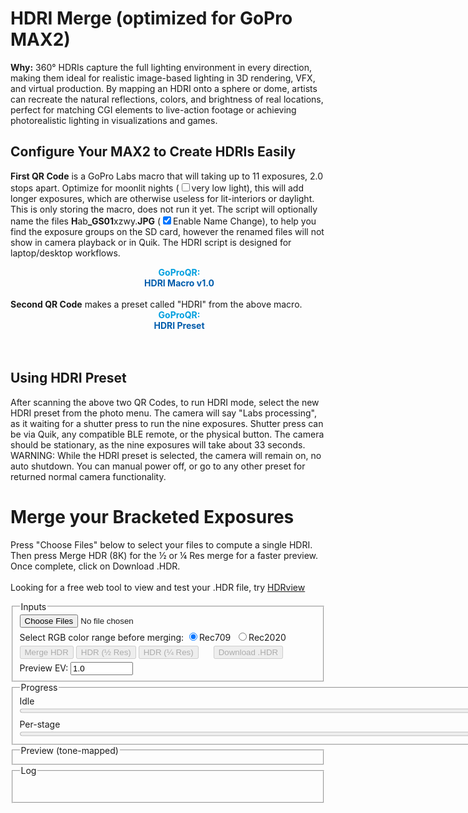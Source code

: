 <script src="../../jquery.min.js"></script>
<script src="../../qrcodeborder.js"></script>
<script src="../../html2canvas.min.js"></script>
<style>
        #qrcode{
            width: 100%;
        }
        div{
            width: 100%;
            display: inline-block;
        }
</style>

# HDRI Merge (optimized for GoPro MAX2)

<b>Why:</b> 360° HDRIs capture the full lighting environment in every direction, making them ideal for 
realistic image-based lighting in 3D rendering, VFX, and virtual production. By mapping an 
HDRI onto a sphere or dome, artists can recreate the natural reflections, colors, and brightness 
of real locations, perfect for matching CGI elements to live-action footage or achieving 
photorealistic lighting in visualizations and games.

## Configure Your MAX2 to Create HDRIs Easily 

<b>First QR Code</b> is a GoPro Labs macro that will taking up to 11 exposures, 2.0 stops apart. 
Optimize for moonlit nights (<input type="checkbox" id="moon" name="moon">very low light), 
this will add longer exposures, which are otherwise useless for lit-interiors or daylight. 
This is only storing the macro, does not run it yet. The script will optionally name the files 
<b>H</b>ab<b>_GS01</b>xzwy.<b>JPG</b> 
(<input type="checkbox" id="lname" name="lname" checked>Enable Name Change), 
to help you find the exposure groups on the SD card, 
however the renamed files will not show in camera playback or in Quik. The HDRI script is 
designed for laptop/desktop workflows.<br>

<div id="qrcode_txt" style="width: 540px">
  <center>
  <div id="qrcode" style="width: 540px"></div><br>
  <b><font color="#009FDF">GoProQR:</font></b> <em id="qrtext"></em><br>
  <b><font color="#005CAC">HDRI Macro v1.0<em id="status"></em></font></b>
  </center>
</div>
<br>
<br>
<b>Second QR Code</b> makes a preset called "HDRI" from the above macro.<br>

<div id="qrcode_txt2" style="width: 540px">
  <center>
  <div id="qrcode2" style="width: 540px"></div><br>
  <b><font color="#009FDF">GoProQR:</font></b> <em id="qrtext2"></em><br>
  <b><font color="#005CAC">HDRI Preset<em id="status"></em></font></b>
  </center>
</div>
<br>
<br>
<!-- <img src="https://gopro.github.io/labs/control/hdri/presetQR.png" alt="Preset"><br> -->
<br>

## Using HDRI Preset

After scanning the above two QR Codes, to run HDRI mode, select the new HDRI preset from the photo menu. 
The camera will say "Labs processing", as it waiting for a shutter press to run the nine exposures. 
Shutter press can be via Quik, any compatible BLE remote, or the physical button. The camera should be stationary, 
as the nine exposures will take about 33 seconds. <br>
WARNING: While the HDRI preset is selected, the camera will remain on, no auto shutdown. 
You can manual power off, or go to any other preset for returned normal camera functionality.

# Merge your Bracketed Exposures

Press "Choose Files" below to select your files to compute a single HDRI.  
Then press Merge HDR (8K) for the ½ or ¼ Res merge for a faster preview.  
Once complete, click on Download .HDR.<br>
<br>
Looking for a free web tool to view and test your .HDR file, try <a href="https://wkjarosz.github.io/hdrview/">HDRview</a><br>

<fieldset>
  <legend>Inputs</legend>
  <div class="row" style="margin-bottom: 5px;">
    <input id="files" type="file" accept="image/jpeg" multiple /><br>
  </div>
  <div class="row" style="margin-bottom: 5px;">
	Select RGB color range before merging:
	<input type="radio" id="rec709" name="color" checked><label for="rec709">Rec709</label>&nbsp;
	<input type="radio" id="rec2020" name="color"><label for="rec2020">Rec2020</label>
  </div>
  <div class="row" style="margin-bottom: 5px;">
    <button id="run" disabled>Merge HDR</button>
    <button id="runHalf" disabled>HDR (½ Res)</button>
    <button id="runQuarter" disabled>HDR (¼ Res)</button>
    <button id="saveHdr" disabled style="margin-left: 20px;">Download .HDR</button>
  </div>
  <div class="row">
    <label>Preview EV: <input id="previewExp" type="number" min="-10" max="10" step="0.5" value="1.0" title="Exposure for preview" style="width: 100px;"></label>
  </div>
</fieldset>

<fieldset>
  <legend>Progress</legend>
  <div id="stage">Idle</div>
  <progress id="overall" value="0" max="100" style="width: 800px;"></progress>
  <div class="muted" style="margin-top:6px;">Per-stage</div>
  <progress id="perfile" value="0" max="100" style="width: 800px;"></progress>
</fieldset>

<fieldset>
  <legend>Preview (tone-mapped)</legend>
  <canvas id="preview" width="800" height="400"></canvas>
</fieldset>

<fieldset>
  <legend>Log</legend>
  <pre id="log" aria-live="polite"></pre>
</fieldset>

<script src="https://cdn.jsdelivr.net/npm/exifr@7.1.3/dist/lite.umd.js"></script>
<script>
/* ===================== Config & constants ===================== */
const KSIZE        = 9;         // Gaussian blur kernel (odd) in float
const WHITE_PCT    = 99.0;      // robust white normalization percentile
const SHORT_EXPOSURE_T = 2e-5;  // 0.00002s threshold for "very short" exposure (Python parity)
const SUN_BLUR1    = 15;
const SUN_BLUR_LARGE = 63;
const CLIPPED_THRESH = 0.9;    // test threshold in linear (post-blur)
const CLIPPED_COUNT  = 1000;    // number of clipped pixels to consider "has clipped sun"

/* ===================== Helpers / UI ===================== */
const $ = sel => document.querySelector(sel);
const logEl = $('#log');

const MAX_LOG_LINES = 8;
function logLine(msg, cls = '') {
  const line = document.createElement('div');
  if (cls) line.className = cls;
  line.textContent = msg;
  logEl.appendChild(line);

  // Keep at most MAX_LOG_LINES
  while (logEl.children.length > MAX_LOG_LINES) {
    logEl.removeChild(logEl.firstChild);
  }

  // Always scroll to bottom
  logEl.scrollTop = logEl.scrollHeight;
}

function setStage(msg) { $('#stage').textContent = msg; }
function setOverall(pct) { $('#overall').value = Math.max(0, Math.min(100, pct)); }
function setPerFile(pct) { $('#perfile').value = Math.max(0, Math.min(100, pct)); }
function nextFrame() { return new Promise(r => requestAnimationFrame(() => r())); }

/* ===================== sRGB 2.2 → Linear ===================== */
function srgbToLinear_u8(imgData) {
  const { data, width, height } = imgData;
  const out = new Float32Array(width * height * 3);
  for (let i = 0, j = 0; i < data.length; i += 4, j += 3) {
    const sr = data[i]   / 255;
    const sg = data[i+1] / 255;
    const sb = data[i+2] / 255;
    const r = Math.pow(sr, 2.2);
    const g = Math.pow(sg, 2.2);
    const b = Math.pow(sb, 2.2);
    out[j] = r; out[j+1] = g; out[j+2] = b;
  }
  return out;
}

/* ===================== GoPro Flat (log 113) → Linear ===================== */
function goProFlatToLinear_u8(imgData) {
  const { data, width, height } = imgData;
  const out = new Float32Array(width * height * 3);
  for (let i = 0, j = 0; i < data.length; i += 4, j += 3) {
    const sr = data[i]   / 255;
    const sg = data[i+1] / 255;
    const sb = data[i+2] / 255;
    const r = (Math.pow(113.0,sr)-1.0)/112.0;
    const g = (Math.pow(113.0,sg)-1.0)/112.0;
    const b = (Math.pow(113.0,sb)-1.0)/112.0;
    out[j] = r; out[j+1] = g; out[j+2] = b;
  }
  return out;
}

function gaussianBlurFloatRGB(floatRGB, w, h, ksize=5) {
  if (!(Number.isInteger(ksize) && ksize>1 && (ksize%2)===1)) return floatRGB;
  const half = (ksize-1)/2;
  const sigma = 0.3*((ksize-1)*0.5 - 1) + 0.8;
  const kern = [];
  let sum = 0;
  for (let k=-half;k<=half;k++){ const v = Math.exp(-(k*k)/(2*sigma*sigma)); kern.push(v); sum+=v; }
  for (let i=0;i<kern.length;i++) kern[i] /= sum;

  const tmp = new Float32Array(floatRGB.length);
  const out = new Float32Array(floatRGB.length);

  // Horizontal
  for (let y=0; y<h; y++) {
    for (let x=0; x<w; x++) {
      let r=0,g=0,b=0;
      for (let k=-half;k<=half;k++){
        const xx = Math.max(0, Math.min(w-1, x+k));
        const p = (y*w+xx)*3;
        const wgt = kern[k+half];
        r += floatRGB[p  ]*wgt;
        g += floatRGB[p+1]*wgt;
        b += floatRGB[p+2]*wgt;
      }
      const o = (y*w+x)*3;
      tmp[o]=r; tmp[o+1]=g; tmp[o+2]=b;
    }
  }
  // Vertical
  for (let y=0; y<h; y++) {
    for (let x=0; x<w; x++) {
      let r=0,g=0,b=0;
      for (let k=-half;k<=half;k++){
        const yy = Math.max(0, Math.min(h-1, y+k));
        const p = (yy*w+x)*3;
        const wgt = kern[k+half];
        r += tmp[p  ]*wgt;
        g += tmp[p+1]*wgt;
        b += tmp[p+2]*wgt;
      }
      const o = (y*w+x)*3;
      out[o]=r; out[o+1]=g; out[o+2]=b;
    }
  }
  return out;
}


function gaussianBlurFloatRGB_fastApprox(src, w, h, ksize, opts = {}) {
  // --- optional very fast path: downsample → blur → upsample ---
  const down = Math.max(1, Math.min(4, (opts.downsample|0) || 1));
  if (down > 1) {
    const wd = Math.max(1, (w/down)|0), hd = Math.max(1, (h/down)|0);
    const small = new Float32Array(wd*hd*3);
    // box downsample (simple average of down×down block)
    boxDownsampleRGB(src, w, h, small, wd, hd, down);
    const blurredSmall = gaussianBlurFloatRGB_fastApprox(small, wd, hd, ksize, { inPlace:false });
    const up = new Float32Array(w*h*3);
    bilinearUpsampleRGB(blurredSmall, wd, hd, up, w, h);
    if (opts.inPlace) { src.set(up); return src; }
    return up;
  }

  // --- main 3× box approximation ---
  ksize = Math.max(3, ksize|0);
  if ((ksize & 1) === 0) ksize += 1;   // force odd
  const sigma = (ksize - 1) / 6;       // Gaussian equivalent
  const radii = boxesForGauss(sigma, 3); // [r1,r2,r3]
  const total = w*h*3;

  const bufA = new Float32Array(total); // intermediate
  const bufB = new Float32Array(total); // intermediate / output

  // copy src → bufA
  bufA.set(src);

  for (let pass=0; pass<3; pass++) {
    const r = Math.max(1, radii[pass]);

    // Horizontal pass: bufA → bufB
    boxBlurH_RGB(bufA, bufB, w, h, r);

    // Vertical pass: bufB → bufA (ping-pong)
    boxBlurV_RGB(bufB, bufA, w, h, r);
  }

  if (opts.inPlace) { src.set(bufA); return src; }
  return bufA;

  // -------- helpers --------

  function boxesForGauss(sigma, n) {
    // Compute n box widths approximating Gaussian(sigma)
    const ideal = Math.sqrt((12*sigma*sigma/n)+1); // ideal width
    let wl = Math.floor(ideal);
    if ((wl & 1) === 0) wl -= 1;
    const wu = wl + 2;
    const m = Math.round((12*sigma*sigma - n*wl*wl - 4*n*wl - 3*n)/(-4*wl - 4));
    const sizes = Array.from({length:n}, (_,i)=> i < m ? wl : wu);
    return sizes.map(s => (s-1)>>1); // radii
  }

  // Horizontal box blur (replicate at row edges)
  function boxBlurH_RGB(src, dst, W, H, r) {
    const norm = 1 / (2*r + 1);
    for (let y=0; y<H; y++) {
      // initialize sums at x=0
      let sr=0, sg=0, sb=0;
      for (let k=-r; k<=r; k++) {
        const xx = clamp(0 + k, 0, W-1);
        const p = (y*W + xx)*3;
        sr += src[p]; sg += src[p+1]; sb += src[p+2];
      }
      let q = (y*W + 0)*3;
      dst[q]   = sr * norm;
      dst[q+1] = sg * norm;
      dst[q+2] = sb * norm;

      for (let x=1; x<W; x++) {
        const addX = clamp(x + r, 0, W-1);
        const subX = clamp(x - 1 - r, 0, W-1);
        const pa = (y*W + addX)*3;
        const ps = (y*W + subX)*3;
        sr += src[pa]   - src[ps];
        sg += src[pa+1] - src[ps+1];
        sb += src[pa+2] - src[ps+2];

        q = (y*W + x)*3;
        dst[q]   = sr * norm;
        dst[q+1] = sg * norm;
        dst[q+2] = sb * norm;
      }
    }
  }

  // Vertical box blur (replicate at column edges)
  function boxBlurV_RGB(src, dst, W, H, r) {
    const norm = 1 / (2*r + 1);
    for (let x=0; x<W; x++) {
      // initialize sums at y=0
      let sr=0, sg=0, sb=0;
      for (let k=-r; k<=r; k++) {
        const yy = clamp(0 + k, 0, H-1);
        const p = (yy*W + x)*3;
        sr += src[p]; sg += src[p+1]; sb += src[p+2];
      }
      let q = (0*W + x)*3;
      dst[q]   = sr * norm;
      dst[q+1] = sg * norm;
      dst[q+2] = sb * norm;

      for (let y=1; y<H; y++) {
        const addY = clamp(y + r, 0, H-1);
        const subY = clamp(y - 1 - r, 0, H-1);
        const pa = (addY*W + x)*3;
        const ps = (subY*W + x)*3;
        sr += src[pa]   - src[ps];
        sg += src[pa+1] - src[ps+1];
        sb += src[pa+2] - src[ps+2];

        q = (y*W + x)*3;
        dst[q]   = sr * norm;
        dst[q+1] = sg * norm;
        dst[q+2] = sb * norm;
      }
    }
  }

  function clamp(v, lo, hi){ return v < lo ? lo : (v > hi ? hi : v); }
}

// Average-pooling downsample by integer factor (2 or 4 recommended)
function boxDownsampleRGB(src, w, h, dst, wd, hd, factor) {
  const area = factor*factor;
  for (let yd=0; yd<hd; yd++) {
    for (let xd=0; xd<wd; xd++) {
      let sr=0, sg=0, sb=0;
      const x0 = xd*factor, y0 = yd*factor;
      for (let yy=0; yy<factor; yy++) {
        const y = Math.min(h-1, y0+yy);
        for (let xx=0; xx<factor; xx++) {
          const x = Math.min(w-1, x0+xx);
          const p = (y*w + x)*3;
          sr += src[p]; sg += src[p+1]; sb += src[p+2];
        }
      }
      const q = (yd*wd + xd)*3;
      dst[q]   = sr/area;
      dst[q+1] = sg/area;
      dst[q+2] = sb/area;
    }
  }
}

// Bilinear upsample back to full res
function bilinearUpsampleRGB(src, sw, sh, dst, dw, dh) {
  for (let y=0; y<dh; y++) {
    const v = (y*(sh-1))/(dh-1);
    const y0 = Math.floor(v), y1 = Math.min(sh-1, y0+1);
    const fy = v - y0;
    for (let x=0; x<dw; x++) {
      const u = (x*(sw-1))/(dw-1);
      const x0 = Math.floor(u), x1 = Math.min(sw-1, x0+1);
      const fx = u - x0;

      const p00 = (y0*sw + x0)*3;
      const p01 = (y0*sw + x1)*3;
      const p10 = (y1*sw + x0)*3;
      const p11 = (y1*sw + x1)*3;

      const q = (y*dw + x)*3;

      for (let c=0;c<3;c++){
        const a = src[p00+c]*(1-fx) + src[p01+c]*fx;
        const b = src[p10+c]*(1-fx) + src[p11+c]*fx;
        dst[q+c] = a*(1-fy) + b*fy;
      }
    }
  }
}


/**
 * In-place separable Gaussian blur on a rectangular ROI of a Float32 RGB image.
 *
 * @param {Float32Array} floatLinearRGB - Interleaved RGB (float) buffer, length = pitch * height * 3
 * @param {number} pitch - Image width (pixels per row)
 * @param {number} x1 - ROI left (inclusive)
 * @param {number} y1 - ROI top (inclusive)
 * @param {number} x2 - ROI right (exclusive)
 * @param {number} y2 - ROI bottom (exclusive)
 * @param {number} ksize - Odd kernel size (e.g., 3,5,7,9...)
 */
function gaussianBlurROI(floatLinearRGB, pitch, x1, y1, x2, y2, ksize) {
  // ---- Validate & fast exits ----
  if (!Number.isInteger(ksize) || ksize < 3 || (ksize & 1) === 0) return;
  if (x2 <= x1 || y2 <= y1) return; // empty
  // Clamp ROI to image bounds (we don't know height, but we use indices via pitch & y)
  // Caller should ensure bounds are valid; we still defensively clamp to >=0.
  x1 = Math.max(0, x1|0); y1 = Math.max(0, y1|0);
  x2 = x2|0; y2 = y2|0;

  const rw = x2 - x1;                 // ROI width
  const rh = y2 - y1;                 // ROI height
  const chans = 3;
  const half = (ksize - 1) >> 1;

  // ---- Build 1D Gaussian kernel ----
  const sigma = 0.3 * ((ksize - 1) * 0.5 - 1) + 0.8; // common heuristic
  const kern = new Float32Array(ksize);
  let sum = 0;
  for (let i = -half, j = 0; i <= half; i++, j++) {
    const v = Math.exp(-(i * i) / (2 * sigma * sigma));
    kern[j] = v; sum += v;
  }
  for (let j = 0; j < ksize; j++) kern[j] /= sum;

  // ---- Temp buffers for ROI (horizontal pass -> tmp, vertical -> out) ----
  const tmp = new Float32Array(rw * rh * chans);
  const out = new Float32Array(rw * rh * chans);

  // ---- Horizontal pass (within ROI, clamp to ROI edges) ----
  for (let ry = 0; ry < rh; ry++) {
    const gy = y1 + ry;
    for (let rx = 0; rx < rw; rx++) {
      const gx = x1 + rx;

      let accR = 0, accG = 0, accB = 0;
      for (let k = -half, j = 0; k <= half; k++, j++) {
        let sx = rx + k;
        if (sx < 0) sx = 0;
        else if (sx >= rw) sx = rw - 1;

        const srcIdx = ((gy * pitch) + (x1 + sx)) * chans;
        accR += floatLinearRGB[srcIdx    ] * kern[j];
        accG += floatLinearRGB[srcIdx + 1] * kern[j];
        accB += floatLinearRGB[srcIdx + 2] * kern[j];
      }

      const dstIdx = (ry * rw + rx) * chans;
      tmp[dstIdx    ] = accR;
      tmp[dstIdx + 1] = accG;
      tmp[dstIdx + 2] = accB;
    }
  }

  // ---- Vertical pass (within ROI, clamp to ROI edges) ----
  for (let ry = 0; ry < rh; ry++) {
    for (let rx = 0; rx < rw; rx++) {
      let accR = 0, accG = 0, accB = 0;
      for (let k = -half, j = 0; k <= half; k++, j++) {
        let sy = ry + k;
        if (sy < 0) sy = 0;
        else if (sy >= rh) sy = rh - 1;

        const srcIdx = (sy * rw + rx) * chans;
        accR += tmp[srcIdx    ] * kern[j];
        accG += tmp[srcIdx + 1] * kern[j];
        accB += tmp[srcIdx + 2] * kern[j];
      }
      const dstIdx = (ry * rw + rx) * chans;
      out[dstIdx    ] = accR;
      out[dstIdx + 1] = accG;
      out[dstIdx + 2] = accB;
    }
  }

  // ---- Write back to original buffer (in place) ----
  for (let ry = 0; ry < rh; ry++) {
    const gy = y1 + ry;
    for (let rx = 0; rx < rw; rx++) {
      const gx = x1 + rx;
      const srcIdx = (ry * rw + rx) * chans;
      const dstIdx = ((gy * pitch) + gx) * chans;
      floatLinearRGB[dstIdx    ] = out[srcIdx    ];
      floatLinearRGB[dstIdx + 1] = out[srcIdx + 1];
      floatLinearRGB[dstIdx + 2] = out[srcIdx + 2];
    }
  }
}


/* ===================== Merge radiance (linear) ===================== */
function wellExposedWeight(rgb, mid=0.5, sigma=0.1225) {
  const m = (rgb[0]+rgb[1]+rgb[2])/3;
  return Math.exp(-((m-mid)*(m-mid)) / (2*sigma*sigma));
}
async function mergeRadiance_linear(images, times) {
  const w = images[0].w, h = images[0].h;
  const num = new Float32Array(w*h*3);
  const den = new Float32Array(w*h);
  const total = images.length;

  for (let i=0; i<images.length; i++) {
    const {data} = images[i];
    const t = times[i];
	let sigma = 0.1225 + 0.1225 * Math.sin(i*3.14159/(images.length-1));
    for (let p=0, px=0; p<data.length; p+=3, px++) {
      const r=data[p], g=data[p+1], b=data[p+2];
      const wgt = wellExposedWeight([r,g,b], 0.5, );
      if (wgt>0) {
        num[p  ] += wgt * (r / t);
        num[p+1] += wgt * (g / t);
        num[p+2] += wgt * (b / t);
        den[px]  += wgt;
      }
    }
	setOverall(35+((i+1)/total)*30);
    setPerFile(((i+1)/total)*100);
	await nextFrame(); // let the browser paint the bars
  }
  for (let p=0, px=0; p<num.length; p+=3, px++) {
    const d = den[px] || 1e-8;
    num[p  ] /= d; num[p+1] /= d; num[p+2] /= d;
  }
  return { w, h, data: num };
}


/* ===================== Normalize white ~1.0 ===================== */
function luminance709(r,g,b){ return 0.2126*r + 0.7152*g + 0.0722*b; }
function normalizeWhitePercentile(hdr, pct=WHITE_PCT) {
  const {data} = hdr, N = data.length/3;
  const h = Math.trunc(Math.sqrt(N/2));
  const w = h*2;
  const scale = 1 + Math.trunc(w/1000);
  const offset = Math.trunc(scale/2);
  const lum = new Float32Array((h/scale) * (w/scale));
  let i = 0;
  for(let y=offset;y<h;y+=scale)
  {
	for(let x=offset;x<w;x+=scale)
	{
		let p = (y * w + x) * 3;
		lum[i] = luminance709(data[p],data[p+1],data[p+2]);
		i++
	}
  }
  const arr = Array.from(lum).sort((a,b)=>a-b);
  const idx = Math.min(arr.length-1, Math.max(0, Math.floor((pct/100)*arr.length)));
  const white = Math.max(1e-8, arr[idx]);
  for (let p=0; p<data.length; p++) data[p] /= white;
  return white;
}

/* ===================== Monochrome-above-threshold (optional) ===================== */
function monochromeAbove(hdr, thr=1.0) {
  const {data} = hdr;
  for (let p=0;p<data.length;p+=3) {
    const r=data[p], g=data[p+1], b=data[p+2];
    if (r>thr || g>thr || b>thr) {
      const Y = luminance709(r,g,b);
      data[p]=data[p+1]=data[p+2]=Y;
    }
  }
}

/* ===================== Filmic tone map with dithering ===================== */
async function tonemap_filmic(hdr, ev=1.0) {
  const {w,h,data} = hdr;
  const out = new Uint8ClampedArray(w*h*4);
  //const A=0.22, B=0.30, C=0.10, D=0.20, E=0.01, F=0.30, W=11.2;  // too contrasty
  const A=0.2, B=0.30, C=0.10, D=0.05, E=0.0, F=0.10, W=20;  // lower contrast
  const whiteScale = ((W*(A*W+C*B)+D*E)/(W*(A*W+B)+D*F)) - (E/F);
  function rnd(i){ let x = i ^ (i>>>17); x ^= x<<13; x ^= x>>>7; x ^= x>>>17; return ((x>>>8)&0xFF)/255; }

  const exposure = Math.pow(2.0, ev);

  for (let p=0,q=0,i=0; p<data.length; p+=3, q+=4, i++) {
    let r = data[p  ] * exposure;
    let g = data[p+1] * exposure;
    let b = data[p+2] * exposure;
    const fr = ((r*(A*r+C*B)+D*E)/(r*(A*r+B)+D*F)) - (E/F);
    const fg = ((g*(A*g+C*B)+D*E)/(g*(A*g+B)+D*F)) - (E/F);
    const fb = ((b*(A*b+C*B)+D*E)/(b*(A*b+B)+D*F)) - (E/F);
    let rr = Math.min(1, Math.max(0, fr/whiteScale));
    let gg = Math.min(1, Math.max(0, fg/whiteScale));
    let bb = Math.min(1, Math.max(0, fb/whiteScale));
    const d = (rnd(i)-0.5) / 255;
    rr = Math.min(1, Math.max(0, rr + d));
    gg = Math.min(1, Math.max(0, gg + d));
    bb = Math.min(1, Math.max(0, bb + d));
    out[q  ] = (rr*255)|0;
    out[q+1] = (gg*255)|0;
    out[q+2] = (bb*255)|0;
    out[q+3] = 255;
  }
  return { w, h, data: out };
}

//function drawToCanvas(ldr, canvas) {
//  canvas.width = ldr.w; canvas.height = ldr.h;
//  const ctx = canvas.getContext('2d', { willReadFrequently: true }); // perf hint
//  ctx.putImageData(new ImageData(ldr.data, ldr.w, ldr.h), 0, 0);
//}
function drawToCanvas(ldr, canvas, targetW = 800, targetH = 400, mode = 'contain') {
  // 1) paint the RGBA into a temp canvas at native size
  const srcC = document.createElement('canvas');
  srcC.width = ldr.w; srcC.height = ldr.h;
  const srcCtx = srcC.getContext('2d', { willReadFrequently: true });
  srcCtx.putImageData(new ImageData(ldr.data, ldr.w, ldr.h), 0, 0);

  // 2) set preview canvas to fixed size
  canvas.width = targetW;
  canvas.height = targetH;

  const ctx = canvas.getContext('2d', { willReadFrequently: true });
  ctx.imageSmoothingEnabled = true;         // better downscale
  ctx.imageSmoothingQuality = 'high';       // ask for HQ filters

  if (mode === 'stretch') {
    // Fill exactly 800x400 (may distort aspect)
    ctx.clearRect(0, 0, targetW, targetH);
    ctx.drawImage(srcC, 0, 0, targetW, targetH);
  } else {
    // 'contain' => preserve aspect ratio, letterbox
    const scale = Math.min(targetW / ldr.w, targetH / ldr.h);
    const drawW = Math.max(1, Math.floor(ldr.w * scale));
    const drawH = Math.max(1, Math.floor(ldr.h * scale));
    const offX = Math.floor((targetW - drawW) / 2);
    const offY = Math.floor((targetH - drawH) / 2);

    ctx.clearRect(0, 0, targetW, targetH);
    ctx.drawImage(srcC, 0, 0, ldr.w, ldr.h, offX, offY, drawW, drawH);
  }
}



async function encodeRadianceHDR_RGBE(hdr, onProgress) 
{
  const { w, h, data } = hdr;
  const yieldMs = 500;
    const header = [
    "#?RADIANCE",
    "FORMAT=32-bit_rle_rgbe",
    "",
    `-Y ${h} +X ${w}\n`
  ].join("\n");
  const headerBytes = new TextEncoder().encode(header);

  // RGB -> RGBE
  function toRGBE(r,g,b) {
    const maxc = Math.max(r,g,b);
    if (maxc < 1e-32) return [0,0,0,0];
    const e = Math.ceil(Math.log2(maxc));
    const scale = Math.pow(2, e) / 256;
    return [
      Math.min(255, Math.round(r/scale)),
      Math.min(255, Math.round(g/scale)),
      Math.min(255, Math.round(b/scale)),
      e + 128
    ];
  }

  // Write one channel with Radiance RLE
  function encodeRLEChannel(line /* Uint8Array of length w */) {
    const out = [];
    let x = 0;
    while (x < w) {
      // try run
      let runLen = 1;
      const maxRun = Math.min(w - x, 127);
      const val = line[x];
      while (runLen < maxRun && line[x + runLen] === val) runLen++;
      if (runLen >= 4) {
        out.push(128 + runLen, val);
        x += runLen;
      } else {
        // literal packet, avoid swallowing a future run
        const start = x;
        let count = 0;
        const maxLit = Math.min(w - x, 128);
        while (count < maxLit) {
          if (count >= 1) {
            let lookRun = 1;
            const maxLook = Math.min(w - (x + count), 127);
            const lookVal = line[x + count];
            while (lookRun < maxLook && line[x + count + lookRun] === lookVal) lookRun++;
            if (lookRun >= 4) break;
          }
          count++;
        }
        out.push(count);
        for (let i = 0; i < count; i++) out.push(line[start + i]);
        x += count;
      }
    }
    return Uint8Array.from(out);
  }

  // Fallback to old flat RGBE when width not supported
  if (w < 8 || w > 0x7fff) {
    const flat = new Uint8Array(w*h*4);
    for (let i=0,p=0;i<w*h;i++,p+=3) {
      const [R,G,B,E] = toRGBE(data[p], data[p+1], data[p+2]);
      const q = i*4; flat[q]=R; flat[q+1]=G; flat[q+2]=B; flat[q+3]=E;
    }
    if (onProgress) onProgress(100);
    return new Blob([headerBytes, flat], { type: "image/vnd.radiance" });
  }

  // Build output in chunks to avoid one giant growable array
  const chunks = [headerBytes];
  let lastYield = performance.now();

  for (let y = 0; y < h; y++) 
  {
    // Scanline header: 0x02 0x02 w_hi w_lo
    const scanHdr = new Uint8Array([0x02, 0x02, (w >> 8) & 0xff, w & 0xff]);

    // Prepare channel buffers
    const R = new Uint8Array(w);
    const G = new Uint8Array(w);
    const B = new Uint8Array(w);
    const E = new Uint8Array(w);

    let p = y * w * 3;
    for (let x = 0; x < w; x++, p += 3) {
      const [r8,g8,b8,e8] = toRGBE(data[p], data[p+1], data[p+2]);
      R[x] = r8; G[x] = g8; B[x] = b8; E[x] = e8;
    }

    // Encode four channels
    const rleR = encodeRLEChannel(R);
    const rleG = encodeRLEChannel(G);
    const rleB = encodeRLEChannel(B);
    const rleE = encodeRLEChannel(E);

    // Concatenate this scanline: hdr + R + G + B + E
    const line = new Uint8Array(scanHdr.length + rleR.length + rleG.length + rleB.length + rleE.length);
    let o = 0;
    line.set(scanHdr, o); o += scanHdr.length;
    line.set(rleR, o);    o += rleR.length;
    line.set(rleG, o);    o += rleG.length;
    line.set(rleB, o);    o += rleB.length;
    line.set(rleE, o);

    chunks.push(line);

    // Progress + cooperative yield
    const now = performance.now();
    if (now - lastYield > yieldMs) {
      if (onProgress) onProgress(((y + 1) / h) * 100);
      lastYield = now;
      await new Promise(r => requestAnimationFrame(r));
    }

  }
  
  
  return new Blob(chunks, { type: "image/vnd.radiance" });
}




/**
 * Apply a 3x3 color matrix to an interleaved Float32Array RGB image.
 * 
 * @param {Float32Array} lin - linear RGB data, length = w*h*3
 * @param {...number} m - 9 numbers for 3x3 color matrix
 * @example
 * colorMatrix(lin,
 *   1.693359, -0.60742,  -0.08594,
 *  -0.18945,  1.521484, -0.33203,
 *   0.046875, -0.67773,  1.630859);
 */
function colorMatrix(lin,
  m00, m01, m02,
  m10, m11, m12,
  m20, m21, m22)
{
  const n = lin.length;
  for (let i = 0; i < n; i += 3) {
    const r = lin[i];
    const g = lin[i + 1];
    const b = lin[i + 2];
    lin[i    ] = r*m00 + g*m01 + b*m02;
    lin[i + 1] = r*m10 + g*m11 + b*m12;
    lin[i + 2] = r*m20 + g*m21 + b*m22;
  }
}


function getColorTempSun(lin, w, h, sun_x, sun_y) {
  let rBias = 0.0, gBias = 0.0, bBias = 0.0;
  sun_x = sun_x & 0xffff;
  sun_y = sun_y & 0xffff;
  
  let angle,radius;
  let rmax = w/90.0;
  let rstep = rmax / 50.0;
  let x = sun_x;
  let y = sun_y;
  let total = 0;
  
  //console.log("sun pos:", sun_x, sun_y);
  
  for(angle=0.0;angle<6.28; angle+=0.025)
  {
	  let xstep = Math.cos(angle);
	  let ystep = Math.sin(angle);
	  for(radius = rstep;radius<rmax; radius+=rstep)
	  {
		x = (sun_x + radius * xstep) & 0x7ffff;
		y = (sun_y + radius * ystep) & 0x7ffff;
		
		
		let i = (y*w + x)*3;
		let r = lin[i];
		let g = lin[i + 1];
		let b = lin[i + 2];
		
		if(r<0.9 && g<0.9 && b<0.9)
		{
			rBias += r;
			gBias += g;
			bBias += b;
			total ++;
			//console.log("per:", radius/rmax *100.0);
			break;
		}
	  }
  }
  
  if(total)
  {
	  rBias /= total;
	  gBias /= total;
	  bBias /= total;
  }
  else
  {
	  rBias = 1.0;
	  gBias = 1.0;
	  bBias = 1.0;
  }
  
  //console.log("RGB:", rBias, gBias, bBias, total);
  
  // Small sanity clamp to avoid extreme tints
  const clamp = (v) => Math.min(4, Math.max(0.25, v));
  return [clamp(rBias), gBias, clamp(bBias)];
}

/**
 * Load JPGs, read EXIF shutter times, sort by exposure, optionally scale,
 * convert to linear, apply short-sun logic (ROI blur + synthetic pushes),
 * and return arrays ready for HDR merge.
 *
 * @param {File[]} files
 * @param {number} scale   // 1.0 = full, 0.5 = half, etc.
 * @returns {Promise<{linearImages:Array<{w:number,h:number,data:Float32Array}>,sortedExpos:number[],sortedExif:Object[],w:number,h:number,baseName:string}>}
 */
async function loadAndPreprocess(files, scale = 1.0) {
  // ---- NEW: parameter sanity for scale ----
  scale = Math.max(0.05, Math.min(2.0, Number(scale) || 1.0));

  const bitmaps = [];
  const exposures = [];
  const exifList = [];
  setPerFile(0);

  let shift = 0;
  if(scale <= 0.5) shift++; 
  if(scale <= 0.25) shift++;

  // Decode + EXIF ----------------------------------------
  for (let i = 0; i < files.length; i++) {
    const f = files[i];
    try {
      const exif = await exifr.parse(f).catch(() => null);
      exifList.push(exif || {});

      // Shutter time (seconds)
      let t = null;
      if (exif) {
        if (typeof exif.ExposureTime === 'number') t = exif.ExposureTime;
        else if (typeof exif.ShutterSpeedValue === 'number') t = Math.pow(2, -exif.ShutterSpeedValue);
      }
      if (!t) throw new Error("Missing ExposureTime/ShutterSpeedValue");
      exposures.push(t);

      const bmp = await createImageBitmap(f);
      bitmaps.push(bmp);

      logLine(`Loaded: ${f.name} (t=${t})`, 'ok');
    } catch (e) {
      logLine(`Error reading ${f.name}: ${e.message || e}`, 'err');
    }
    setPerFile(((i + 1) / files.length) * 100);
    await nextFrame();
  }
  if (!bitmaps.length) throw new Error("No valid images decoded.");

  // Sort by exposure (ascending: shortest first) --------
  const idx = exposures.map((t, i) => [t, i]).sort((a, b) => a[0] - b[0]).map(x => x[1]);
  const sortedExpos = idx.map(i => exposures[i]);
  const sortedExif  = idx.map(i => exifList[i]);
  const sortedBmps  = idx.map(i => bitmaps[i]);

  const shortestFileName = files[idx[0]].name;
  const baseName = shortestFileName.replace(/\.[^.]+$/, '');

  // ---- NEW: target output size with scale factor -------
  const nativeW = sortedBmps[0].width;
  const nativeH = sortedBmps[0].height;
  const w = Math.max(1, Math.floor(nativeW * scale));
  const h = Math.max(1, Math.floor(nativeH * scale));

  // Work canvas at target resolution ---------------------
  const c = document.createElement('canvas');
  c.width = w; c.height = h;
  const ctx = c.getContext('2d', { willReadFrequently: true });
  ctx.imageSmoothingEnabled = true;
  ctx.imageSmoothingQuality = 'high';

  const linearImages = [];
  const expandedTimes = [];

  // Process each bracket --------------------------------
  for (let i = 0; i < sortedBmps.length; i++) {
    ctx.clearRect(0, 0, w, h);

    // ---- NEW: scaled draw to target resolution ----
    const bmp = sortedBmps[i];
    ctx.drawImage(bmp, 0, 0, bmp.width, bmp.height, 0, 0, w, h);

    const imgData = ctx.getImageData(0, 0, w, h);

    // sRGB → linear (your existing function)
    let lin = srgbToLinear_u8(imgData);
	
	if(true === document.getElementById("rec709").checked)
		colorMatrix( lin,
		1.693, -0.607, -0.086,
		-0.189,  1.522, -0.333,
		0.047, -0.678,  1.631);
	else
		colorMatrix( lin,
		 1.00199602,  0.09096836, -0.09296437,
		-0.05627738,  1.34989477, -0.29361737,
		 0.05320917, -0.48320693,  1.42999776);

    let t = sortedExpos[i];

    // ---------- Short-exposure "sun" logic (unchanged behavior, now at scaled size) ----------
    if (t < SHORT_EXPOSURE_T) 
	{
      // Detect clipped sun on a blurred copy (first pass blur)
      let blurForSun = gaussianBlurFloatRGB_fastApprox(lin, w, h, SUN_BLUR_LARGE>>shift);
      //let blurForSun = gaussianBlurFloatRGB(lin, w, h, SUN_BLUR_LARGE>>shift);
      let clippedCount = 0;
      for (let p = 0; p < blurForSun.length; p++) if (blurForSun[p] > CLIPPED_THRESH) clippedCount++;
      // Scale count to approx native 7680×3840 reference if you use that heuristic
      clippedCount /= (scale*scale);
      const hasClippedSun = clippedCount > CLIPPED_COUNT;
      logLine(`Sun clipped? ${hasClippedSun} (count=${Math.round(clippedCount)})`, hasClippedSun ? 'warn' : 'muted');
	  setPerFile(5);
	  await nextFrame();
		
      if (hasClippedSun) 
      {
        // Find bbox of bright region
        let minx = w, maxx = 0, miny = h, maxy = 0;
        for (let yy = 0; yy < h; yy++) {
          for (let xx = 0; xx < w; xx++) {
            const p = (yy * w + xx) * 3;
            const r = blurForSun[p], g = blurForSun[p + 1], b = blurForSun[p + 2];
            if (r > CLIPPED_THRESH || g > CLIPPED_THRESH || b > CLIPPED_THRESH) {
              if (minx > xx) minx = xx;
              if (maxx < xx) maxx = xx;
              if (miny > yy) miny = yy;
              if (maxy < yy) maxy = yy;
            }
          }
        }
		let sun_x = (maxx+minx)/2;
		let sun_y = (maxy+miny)/2;
		
		const [rBias, gBias, bBias] = getColorTempSun(lin, w, h, sun_x, sun_y);
		
		//console.log("rBias:", rBias);
		//console.log("gBias:", gBias);
		//console.log("bBias:", bBias);
		
		//console.log("near minx maxx: ", minx, maxx);
		//console.log("near miny maxy: ", miny, maxy);
        // pad ROI a bit; clamp to image
        minx = Math.max(0, minx - 64*scale);
        miny = Math.max(0, miny - 64*scale);
        maxx = Math.min(w - 1, maxx + 64*scale);
        maxy = Math.min(h - 1, maxy + 64*scale);

        // First soften (ROI blur; x2/y2 exclusive → pass max+1)
        gaussianBlurROI(lin, w, minx, miny, maxx, maxy, SUN_BLUR1>>shift);
		setPerFile(15);
		await nextFrame();
	  
		let sun_diameter = 0.53 * w / 360.0; //0.53 degrees average 
		let erp_scale = 1.0;
		if(sun_y < h/2)
		{
			let angle = (sun_y * 90.0) / (h*0.5);
			if(angle < 5) angle = 5;
			let radians = angle * 3.14159265 / 180.0;
			erp_scale = Math.sin(radians);
		}
		let sun_radius_squared = sun_diameter*erp_scale*0.5*sun_diameter*0.5;
		let count = 0;
		let count2 = 0;
		//console.log("sun_diameter: ", sun_diameter);
		//console.log("sun_x sun_y: ", sun_x, sun_y);
		//console.log("minx maxx: ", minx, maxx);
		//console.log("miny maxy: ", miny, maxy);
		for (let yy = miny; yy <= maxy; yy++) 
		{
          for (let xx = minx; xx <= maxx; xx++) 
		  {
			const p = (yy * w + xx) * 3;
			const r = lin[p], g = lin[p + 1], b = lin[p + 2];
			if (r > CLIPPED_THRESH || g > CLIPPED_THRESH || b > CLIPPED_THRESH)
			{
				const radius_squared = ((yy-sun_y)*(yy-sun_y) + (xx-sun_x)*erp_scale*(xx-sun_x)*erp_scale);
				let alpha = (sun_radius_squared - radius_squared)/scale;
				
				if(alpha > 1.0) alpha = 1.0;
				else if(alpha < 0.0) alpha = 0.0;
				lin[p] += lin[p]*3200.0*rBias*alpha;
				lin[p + 1] += lin[p + 1]*3200.0*gBias*alpha;
				lin[p + 2] += lin[p + 2]*3200.0*bBias*alpha;
				
				if(alpha > 0.0) count++;
				count2++;
			}
          }
        }
		
        //gaussianBlurROI(lin, w, minx, miny, maxx, maxy, SUN_BLUR1>>shift);
        linearImages.push({ w, h, data: lin.slice(0) });
        expandedTimes.push(t);
		setPerFile(25);
		await nextFrame();

        gaussianBlurROI(lin, w, minx, miny, maxx, maxy, SUN_BLUR1>>shift);
        for (let p = 0; p < lin.length; p++) lin[p] /= 16.0;
        t /= 16.0;
        linearImages.push({ w, h, data: lin.slice(0) });
        expandedTimes.push(t);
        logLine(`Synthetic B push: t=${t}`, 'muted');
		setPerFile(50);
		await nextFrame();

        gaussianBlurROI(lin, w, minx, miny, maxx, maxy, SUN_BLUR1>>shift);
        for (let p = 0; p < lin.length; p++) lin[p] /= 16.0;
        t /= 16.0;
        linearImages.push({ w, h, data: lin.slice(0) });
        expandedTimes.push(t);
        logLine(`Synthetic C push: t=${t}`, 'muted');
		setPerFile(75);
		await nextFrame();

        gaussianBlurROI(lin, w, minx, miny, maxx, maxy, SUN_BLUR1>>shift);
        for (let p = 0; p < lin.length; p++) lin[p] /= 16.0;
        t /= 16.0;
        linearImages.push({ w, h, data: lin.slice(0) });
        expandedTimes.push(t);
        logLine(`Synthetic D push: t=${t}`, 'muted');
		setPerFile(100);
		await nextFrame();
      }
	  else
	  {
		linearImages.push({ w, h, data: lin.slice(0) });
		expandedTimes.push(t);
	  }
    } else {
      // Normal exposure
      linearImages.push({ w, h, data: lin.slice(0) });
      expandedTimes.push(t);
    }

    setPerFile(((i + 1) / sortedBmps.length) * 100);
    await nextFrame();
  }

  return { linearImages, sortedExpos: expandedTimes, sortedExif, w, h, baseName };
}


/**
 * Suppress bright speckles in *shadows* (HDR, linear RGB, in place).
 * - Operates only where local 3x3 median luminance < shadowCut.
 * - Triggers if center is a strong *relative* outlier vs median + MAD.
 * - Optionally joins tiny 3x3 clusters; skips long lines.
 *
 * @param {{w:number,h:number,data:Float32Array}} hdr
 * @param {object} [o]
 * @param {number} [o.shadowCut=0.10]   // only process neighborhoods with median Y < this
 * @param {number} [o.rel=2.5]          // Yc > median * rel (relative contrast)
 * @param {number} [o.madK=6.0]         // Yc - median > madK * MAD (robust diff)
 * @param {number} [o.madFloorFrac=0.03]// MAD floor as fraction of median (noise floor)
 * @param {boolean}[o.allowCluster=true]// allow small 3x3 blobs (not lines)
 * @param {number} [o.soft=1.2]         // clamp target <= soft * median
 * @param {number} [o.pct=0.95]         // clamp target <= pct-neighbor (robust high)
 * @returns {number} count of pixels attenuated
 */
function removeShadowSpecklesHDR(hdr, o = {}) {
  const { w, h, data } = hdr;
  const shadowCut   = o.shadowCut   ?? 0.10;
  const rel         = o.rel         ?? 2.5;
  const madK        = o.madK        ?? 6.0;
  const madFloorFrac= o.madFloorFrac?? 0.03;
  const allowCluster= o.allowCluster?? true;
  const soft        = o.soft        ?? 1.2;
  const pct         = o.pct         ?? 0.95;
  const eps = 1e-8;

  // Luminance buffer
  const N = w*h;
  const Y = new Float32Array(N);
  for (let i=0, p=0; i<data.length; i+=3, p++) {
    Y[p] = 0.2126*data[i] + 0.7152*data[i+1] + 0.0722*data[i+2];
  }

  // small helpers
  function sort8(a){ for(let i=1;i<8;i++){ let v=a[i],j=i-1; while(j>=0&&a[j]>v){a[j+1]=a[j]; j--; } a[j+1]=v; } return a; }
  function median8(vals){ const s=sort8(vals.slice()); return 0.5*(s[3]+s[4]); }
  function perc8(vals,p){ const s=sort8(vals.slice()); const idx=Math.min(7,Math.max(0,Math.round(p*7))); return s[idx]; }

  // track visited cluster pixels to avoid over-adjustment
  const visited = new Uint8Array(N);
  let fixed = 0;

  // skip 1px border
  for (let y=1; y<h-1; y++) {
    for (let x=1; x<w-1; x++) {
      const idx = y*w + x;
      if (visited[idx]) continue;

      // gather 3x3 neighbors (excluding center) for baseline
      const nb = new Float32Array(8);
      let k=0;
      for (let dy=-1; dy<=1; dy++) {
        for (let dx=-1; dx<=1; dx++) {
          if (!dx && !dy) continue;
          nb[k++] = Y[(y+dy)*w + (x+dx)];
        }
      }
      const med = median8(nb);
      if (med >= shadowCut) continue; // only operate in shadows

      // robust noise (MAD) with floor proportional to median (accounts for photon noise)
      const dev = new Float32Array(8);
      for (let i=0;i<8;i++) dev[i] = Math.abs(nb[i] - med);
      const MAD = median8(dev);
      const madFloor = Math.max(med * madFloorFrac, 1e-6);
      const sigmaR = Math.max(MAD * 1.4826, madFloor); // ≈ robust std

      const Yc = Y[idx];

      // trigger purely on *relative* + robust absolute (in shadow scale)
      if (!(Yc > med * rel && (Yc - med) > madK * sigmaR)) continue;

      // optionally grow a 3x3 *compact* blob (not lines)
      let mask = [[x,y]];
      if (allowCluster) {
        for (let dy=-1; dy<=1; dy++) {
          for (let dx=-1; dx<=1; dx++) {
            if (!dx && !dy) continue;
            const xx=x+dx, yy=y+dy, j=yy*w+xx;
            const Yn = Y[j];
            if (Yn > med * rel && (Yn - med) > madK * sigmaR) mask.push([xx,yy]);
          }
        }
        // reject line-like clusters (1xK or Kx1 with K>=2)
        let minx=x, maxx=x, miny=y, maxy=y;
        for (const [xx,yy] of mask){ if(xx<minx)minx=xx; if(xx>maxx)maxx=xx; if(yy<miny)miny=yy; if(yy>maxy)maxy=yy; }
        const ww = maxx-minx+1, hh = maxy-miny+1;
        const isLine = (ww===1 && hh>=2) || (hh===1 && ww>=2);
        if (isLine) mask = [[x,y]]; // fall back to single-pixel fix
      }

      // robust target: cap to high-percentile of neighbors and soft*median
      const hi = perc8(nb, pct);
      const targetY = Math.min(hi, med * soft);

      // attenuate selected pixels (only if they’re above target), preserve chroma
      for (const [xx,yy] of mask) {
        const j = yy*w + xx;
        if (visited[j]) continue;
        const curY = Y[j];
        if (curY > targetY) {
          const s = Math.max(0, (targetY || eps) / (curY || eps));
          const q = j*3;
          data[q  ] *= s;
          data[q+1] *= s;
          data[q+2] *= s;
          Y[j] = targetY;
          fixed++;
        }
        visited[j] = 1;
      }
    }
  }
  return fixed;
}


let last_hdr = 0;

async function runPipeline(scale) {
  try {
    $('#saveHdr').disabled = true;
    logEl.textContent = '';
    setOverall(0); setPerFile(0);

    const files = Array.from($('#files').files || []);
    if (!files.length) { logLine("Please select JPG files first.", 'warn'); return; }

    const previewExposure = parseFloat($('#previewExp').value || '2.0');

    setStage('Reading EXIF + decoding images…');
    setOverall(5);
    const { linearImages, sortedExpos, w, h, baseName } = await loadAndPreprocess(files, scale);
  
    setStage('Merging to HDR (radiance)…');
    setOverall(35);
	setPerFile(0);
    const hdr = await mergeRadiance_linear(linearImages, sortedExpos);
    setPerFile(100);
    await nextFrame();

    setStage('Normalizing white to ~1.0…');
    setOverall(75);
    const white = normalizeWhitePercentile(hdr, WHITE_PCT);
    logLine(`White percentile (${WHITE_PCT}%): ${white.toFixed(6)}`, 'ok');
    await nextFrame();
	
	let fixed = removeShadowSpecklesHDR(hdr, {
	  shadowCut: 0.10, // treat below ~10% as "shadow" in scene-linear
	  rel: 0.25,
	  madK: 6.0,
	  madFloorFrac: 0.03,
	  allowCluster: true,
	  soft: 1.2,
	  pct: 0.95
	});
	logLine(`Speckle attenuated: ${fixed} px`, fixed ? 'ok' : 'muted');
    await nextFrame();

    setStage('Tone-mapping…');
    setOverall(85);
	last_hdr = hdr;
    const ldr = await tonemap_filmic(last_hdr, previewExposure);
    drawToCanvas(ldr, $('#preview'));
    await nextFrame();

    setStage('Preparing downloads…');
    setOverall(92);
    $('#saveHdr').disabled = false;
    $('#saveHdr').onclick = async () => {
      try {

        const blob = await encodeRadianceHDR_RGBE(
          hdr,
          pct => setPerFile(pct)    // progress bar
        );
        
        let name_extension = "";
        if(scale < 0.3)
             name_extension  = "-2K";
        else if(scale < 0.6)
             name_extension  = "-4K";
        else
             name_extension  = "-8K";
        
        const a = document.createElement('a');
        a.href = URL.createObjectURL(blob);
        a.download = baseName + name_extension + '.hdr';   // <— use shortest exposure basename
        a.click();
        URL.revokeObjectURL(a.href);

        logLine('HDR downloaded.', 'ok');
      } catch (e) {
        logLine(`HDR save failed: ${e.message||e}`, 'err');
      }
    };

    setStage('Done');
    setOverall(100);
    logLine('✅ Merge complete.', 'ok');
  } catch (err) {
    setStage('Error');
    setOverall(100);
    logLine(`❌ ${err.message || err}`, 'err');
    console.error(err);
  }
}



async function runPreview() {
  try {
    if(last_hdr != 0)
	{
		setStage('Tone-mapping…');
		const previewExposure = parseFloat($('#previewExp').value || '2.0');
		const ldr = await tonemap_filmic(last_hdr, previewExposure);
		drawToCanvas(ldr, $('#preview'));
		await nextFrame();
		setStage('Done');
		await nextFrame();
	}
  } catch (err) {
    setStage('Error');
    setOverall(100);
    logLine(`❌ ${err.message || err}`, 'err');
    console.error(err);
  }
}

function hasJpegs(input) {
  try {
	  const files = Array.from(input.files || []);
	  // allow .jpg/.jpeg and MIME image/jpeg
	  return files.some(f =>
		f.type === 'image/jpeg' ||
		/\.jpe?g$/i.test(f.name)
	  );
  } catch (err) {
	return false;
  }
  return false;
}

function updateMergeButtons() {
  const enabled = true;//hasJpegs($('files'));
  if(document.getElementById('run') !== null)
  {
	  $('run').disabled = !enabled;
	  $('runHalf').disabled = !enabled;
	  $('runQuarter').disabled = !enabled;
	  // if you also have a Save button that should stay disabled until merge:
	  const save = document.getElementById('saveHdr');
	  if (save) save.disabled = true;
	}
}

let cmd = String.raw`*HDRI="!Z1=Ct:ScFi1x0=Bz!N==zB!R17$BASE='H$C_'$GAMA=2.2=A81920!N$EXPQ=A!N!S=A/4>A2!R55$EXPQ=0=C+1!R14"`;
let cmd2 = String.raw`*HDRi="!Z0$EXPQ=0$GAMA=0$BASE=''"mPN$PRES="16,HDRI"`;
let once = true;

function makeQR() 
{
  if(once === true)
  {
    qrcode = new QRCode(document.getElementById("qrcode"), 
    {
      text : cmd,
      width : 540,
      height : 540,
      correctLevel : QRCode.CorrectLevel.M
    });
	
	document.getElementById("qrtext").textContent  = cmd;
	
    qrcode2 = new QRCode(document.getElementById("qrcode2"), 
    {
      text : cmd2,
      width : 540,
      height : 540,
      correctLevel : QRCode.CorrectLevel.M
    });
	
	document.getElementById("qrtext2").textContent  = cmd2;
	
    once = false;
  }
}

async function updateQRs()
{
	if(document.getElementById("lname").checked === true)
	{
		if(document.getElementById("moon").checked === true)
		{
			cmd = String.raw`*HDRI="!Z1=Ct:ScFi1x0=Bz!N==zB!R17$BASE='H$C_'$GAMA=2.2=A81920!N<A0.1=A0.11$EXPQ=A!N!S=A/4>A0.05!R55$EXPQ=0=C+1!R14"`;
			//!Z1=Ct:ScFi1x0=Bz!N==zB!R17$BASE='H$C_'$GAMA=2.2=A81920!N<A0.1=A0.11$EXPQ=A!N!S=A/4>A0.05!R55$EXPQ=0=C+1!R14
		} else {
			cmd = String.raw`*HDRI="!Z1=Ct:ScFi1x0=Bz!N==zB!R17$BASE='H$C_'$GAMA=2.2=A81920!N$EXPQ=A!N!S=A/4>A2!R55$EXPQ=0=C+1!R14"`;
			//!Z1=Ct:ScFi1x0=S0.25=Bz!N==zB!R17$BASE='H$C_'$GAMA=2.2=A81920!N$EXPQ=A!N!S=A/4>A2!R55$EXPQ=0=C+1!R14
		}
	}
	else
	{
		if(document.getElementById("moon").checked === true)
		{
			cmd = String.raw`*HDRI="!Z1cFi1x0=Bz!N==zB!R12$GAMA=2.2=A81920!N<A0.1=A0.11$EXPQ=A!N!S=A/4>A0.05!R38$EXPQ=0!R9"`;
			//!Z1cFi1x0=Bz!N==zB!R12$GAMA=2.2=A81920!N<A0.1=A0.11$EXPQ=A!N!S=A/4>A0.05!R38$EXPQ=0!R9
		} else {
			cmd = String.raw`*HDRI="!Z1cFi1x0=Bz!N==zB!R12$GAMA=2.2=A81920!N$EXPQ=A!N!S=A/4>A2!R38$EXPQ=0!R9"`;
			//!Z1cFi1x0=Bz!N==zB!R12$GAMA=2.2=A81920!N$EXPQ=A!N!S=A/4>A2!R38$EXPQ=0!R9
		}
	}
	//console.log(cmd);
	document.getElementById("qrtext").textContent = cmd;
	
	qrcode.clear(); 
	qrcode.makeCode(cmd);
}

window.addEventListener('DOMContentLoaded', () => {
  const filesInput = document.getElementById('files');
  const runBtn = document.getElementById('run');
  const runHalfBtn = document.getElementById('runHalf');
  const runQuaterBtn = document.getElementById('runQuarter');

  function hasJpegs(input) {
    const files = Array.from(input.files || []);
    return files.some(f =>
      f.type === 'image/jpeg' || /\.jpe?g$/i.test(f.name)
    );
  }

  function updateMergeButtons() {
    const enabled = hasJpegs(filesInput);
    runBtn.disabled = !enabled;
    runHalfBtn.disabled = !enabled;
    runQuaterBtn.disabled = !enabled;
  }

  filesInput.addEventListener('change', updateMergeButtons);
  updateMergeButtons(); // initialize
});


$('#run').addEventListener('click', async () => {
  await runPipeline(1.0);  // full res
});

$('#runHalf').addEventListener('click', async () => {
  await runPipeline(0.5);  // half res
});

$('#runQuarter').addEventListener('click', async () => {
  await runPipeline(0.25);  // half res
});

$('#previewExp').addEventListener('change', async () => {
  await runPreview(); 
});

$('#lname').addEventListener('change', async () => {
  await updateQRs(); 
});
$('#moon').addEventListener('change', async () => {
  await updateQRs(); 
});


makeQR();

</script>

